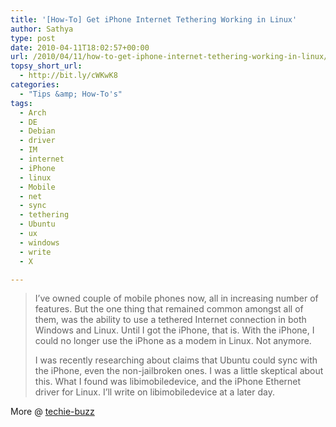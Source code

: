 ```yaml
---
title: '[How-To] Get iPhone Internet Tethering Working in Linux'
author: Sathya
type: post
date: 2010-04-11T18:02:57+00:00
url: /2010/04/11/how-to-get-iphone-internet-tethering-working-in-linux/
topsy_short_url:
  - http://bit.ly/cWKwK8
categories:
  - "Tips &amp; How-To's"
tags:
  - Arch
  - DE
  - Debian
  - driver
  - IM
  - internet
  - iPhone
  - linux
  - Mobile
  - net
  - sync
  - tethering
  - Ubuntu
  - ux
  - windows
  - write
  - X

---
```

> I&#8217;ve owned couple of mobile phones now, all in increasing number of features. But the one thing that remained common amongst all of them, was the ability to use a tethered Internet connection in both Windows and Linux. Until I got the iPhone, that is. With the iPhone, I could no longer use the iPhone as a modem in Linux. Not anymore.
> 
> I was recently researching about claims that Ubuntu could sync with the iPhone, even the non-jailbroken ones. I was a little skeptical about this. What I found was libimobiledevice, and the iPhone Ethernet driver for Linux. I&#8217;ll write on libimobiledevice at a later day.

More @ [techie-buzz][1]

 [1]: http://techie-buzz.com/linux-tips/getting-iphone-internet-tethering-working-in-linux.html